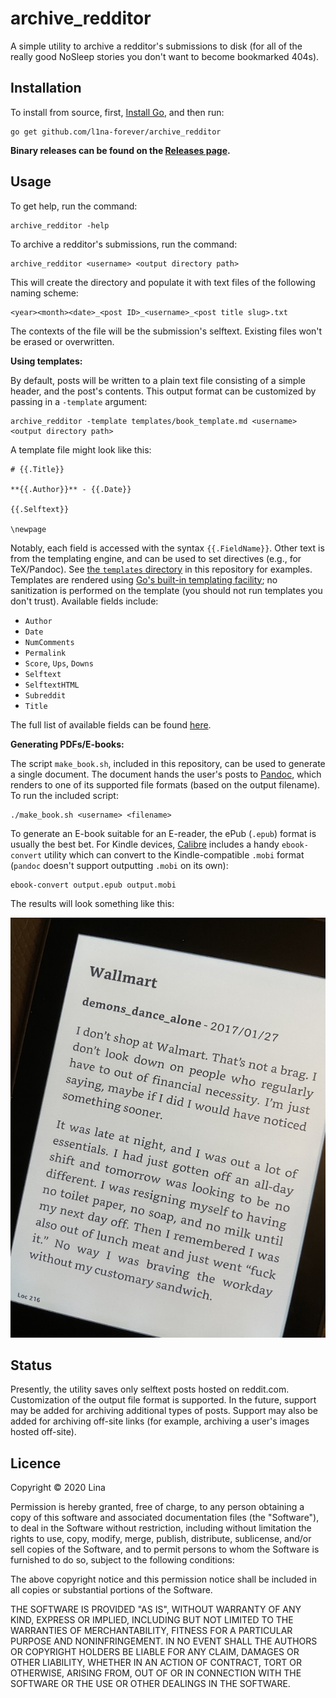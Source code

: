 archive_redditor
================

A simple utility to archive a redditor's submissions to disk (for all of the really good NoSleep stories you don't want to become bookmarked 404s).

## Installation

To install from source, first, [Install Go](https://golang.org/doc/install), and then run:

    go get github.com/l1na-forever/archive_redditor

**Binary releases can be found on the [Releases page](https://github.com/l1na-forever/archive_redditor/releases/).**

## Usage

To get help, run the command:

    archive_redditor -help

To archive a redditor's submissions, run the command:

    archive_redditor <username> <output directory path>

This will create the directory and populate it with text files of the following naming scheme:

    <year><month><date>_<post ID>_<username>_<post title slug>.txt

The contexts of the file will be the submission's selftext. Existing files won't be erased or overwritten.

**Using templates:**

By default, posts will be written to a plain text file consisting of a simple header, and the post's contents. This output format can be customized by passing in a `-template` argument:

    archive_redditor -template templates/book_template.md <username> <output directory path>

A template file might look like this:

    # {{.Title}}

    **{{.Author}}** - {{.Date}}

    {{.Selftext}}

    \newpage


Notably, each field is accessed with the syntax `{{.FieldName}}`. Other text is from the templating engine, and can be used to set directives (e.g., for TeX/Pandoc). See [the `templates` directory](https://github.com/l1na-forever/archive_redditor/tree/mainline/templates/) in this repository for examples. Templates are rendered using [Go's built-in templating facility](https://golang.org/pkg/text/template/); no sanitization is performed on the template (you should not run templates you don't trust). Available fields include:

* `Author`
* `Date`
* `NumComments`
* `Permalink`
* `Score`, `Ups`, `Downs`
* `Selftext`
* `SelftextHTML`
* `Subreddit`
* `Title`

The full list of available fields can be found [here](https://godoc.org/github.com/jzelinskie/geddit#Submission).

**Generating PDFs/E-books:**

The script `make_book.sh`, included in this repository, can be used to generate a single document. The document hands the user's posts to [Pandoc](https://pandoc.org/), which renders to one of its supported file formats (based on the output filename). To run the included script:

    ./make_book.sh <username> <filename>

To generate an E-book suitable for an E-reader, the ePub (`.epub`) format is usually the best bet. For Kindle devices, [Calibre](https://calibre-ebook.com/) includes a handy `ebook-convert` utility which can convert to the Kindle-compatible `.mobi` format (`pandoc` doesn't support outputting `.mobi` on its own):

    ebook-convert output.epub output.mobi

The results will look something like this:

![Picture of an E-reader displaying an example document](https://raw.githubusercontent.com/l1na-forever/archive_redditor/mainline/assets/example.jpeg)

## Status

Presently, the utility saves only selftext posts hosted on reddit.com. Customization of the output file format is supported. In the future, support may be added for archiving additional types of posts. Support may also be added for archiving off-site links (for example, archiving a user's images hosted off-site).

## Licence

Copyright © 2020 Lina

Permission is hereby granted, free of charge, to any person obtaining a copy of this software and associated documentation files (the "Software"), to deal in the Software without restriction, including without limitation the rights to use, copy, modify, merge, publish, distribute, sublicense, and/or sell copies of the Software, and to permit persons to whom the Software is furnished to do so, subject to the following conditions:

The above copyright notice and this permission notice shall be included in all copies or substantial portions of the Software.

THE SOFTWARE IS PROVIDED "AS IS", WITHOUT WARRANTY OF ANY KIND, EXPRESS OR IMPLIED, INCLUDING BUT NOT LIMITED TO THE WARRANTIES OF MERCHANTABILITY, FITNESS FOR A PARTICULAR PURPOSE AND NONINFRINGEMENT. IN NO EVENT SHALL THE AUTHORS OR COPYRIGHT HOLDERS BE LIABLE FOR ANY CLAIM, DAMAGES OR OTHER LIABILITY, WHETHER IN AN ACTION OF CONTRACT, TORT OR OTHERWISE, ARISING FROM, OUT OF OR IN CONNECTION WITH THE SOFTWARE OR THE USE OR OTHER DEALINGS IN THE SOFTWARE.